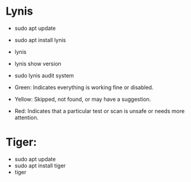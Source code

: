 # Lynis
- sudo apt update
- sudo apt install lynis
- lynis
- lynis show version
- sudo lynis audit system

- Green: Indicates everything is working fine or disabled.
- Yellow: Skipped, not found, or may have a suggestion.
- Red: Indicates that a particular test or scan is unsafe or needs more attention.

# Tiger:
- sudo apt update
- sudo apt install tiger
- tiger
